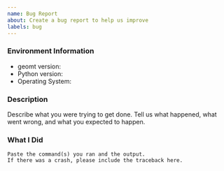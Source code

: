 ```yaml
---
name: Bug Report
about: Create a bug report to help us improve
labels: bug
---
```


<!-- Please search existing issues to avoid creating duplicates. -->

### Environment Information

-   geomt version:
-   Python version:
-   Operating System:

### Description

Describe what you were trying to get done.
Tell us what happened, what went wrong, and what you expected to happen.

### What I Did

```
Paste the command(s) you ran and the output.
If there was a crash, please include the traceback here.
```
